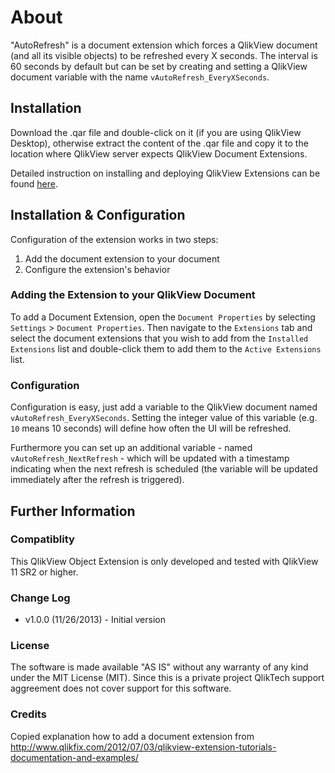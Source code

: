 About
===

"AutoRefresh" is a document extension which forces a QlikView document (and all its visible objects) to be refreshed every X seconds. The interval is 60 seconds by default but can be set by creating and setting a  QlikView document variable with the name `vAutoRefresh_EveryXSeconds`.

Installation
---
Download the .qar file and double-click on it (if you are using QlikView Desktop), otherwise extract the content of the .qar file and copy it to the location where QlikView server expects QlikView Document Extensions.

Detailed instruction on installing and deploying QlikView Extensions can be found [here](http://www.qlikblog.at/1597/qliktip-40-installingdeploying-qlikview-extensions/).

Installation & Configuration
---
Configuration of the extension works in two steps:



1. Add the document extension to your document
2. Configure the extension's behavior

### Adding the Extension to your QlikView Document
To add a Document Extension, open the `Document Properties` by selecting `Settings` > `Document Properties`. Then navigate to the `Extensions` tab and select the document extensions that you wish to add from the `Installed Extensions` list and double-click them to add them to the `Active Extensions` list.

### Configuration
Configuration is easy, just add a variable to the QlikView document named `vAutoRefresh_EveryXSeconds`.
Setting the integer value of this variable (e.g. `10` means 10 seconds) will define how often the UI will be refreshed.

Furthermore you can set up an additional variable - named `vAutoRefresh_NextRefresh` - which will be updated with a timestamp indicating when the next refresh is scheduled (the variable will be updated immediately after the refresh is triggered).



## Further Information

### Compatiblity
This QlikView Object Extension is only developed and tested with QlikView 11 SR2 or higher.

### Change Log
* v1.0.0 (11/26/2013) - Initial version
 
### License
The software is made available "AS IS" without any warranty of any kind under the MIT License (MIT).
Since this is a private project QlikTech support aggreement does not cover support for this software. 

### Credits
Copied explanation how to add a document extension from [http://www.qlikfix.com/2012/07/03/qlikview-extension-tutorials-documentation-and-examples/
](http://www.qlikfix.com/2012/07/03/qlikview-extension-tutorials-documentation-and-examples/)






